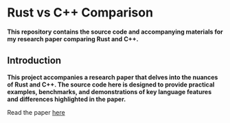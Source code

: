 # Rust vs C++ Comparison

**This repository contains the source code and accompanying materials for my research paper comparing Rust and C++.**

## Introduction

**This project accompanies a research paper that delves into the nuances of Rust and C++. The source code here is designed to provide practical examples, benchmarks, and demonstrations of key language features and differences highlighted in the paper.**

Read the paper [here](opastpublishers.com/open-access-articles/rust-vs-c-a-battle-of-speed-and-efficiency.pdf)
